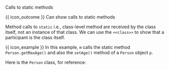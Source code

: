 <span id="title">Calls to static methods</span>

<span id="prereqs"></span>

<span id="outcomes">{{ icon_outcome }} Can show calls to static methods</span>

<div id="body">

Method calls to `static` i.e., class-level method are received by the class itself, not an instance of that class. We can use the `<<class>>` to show that a participant is the class itself. 

<box>

{{ icon_example }} In this example, `m` calls the static method `Person.getMaxAge()` and also the `setAge()` method of a `Person` object `p`.
 
<puml src="images/staticMethodCall.puml" />
<p/>

Here is the `Person` class, for reference:<br>
<puml src="images/personClass.puml" />
</box>

</div>

<div id="extras">
</div>
